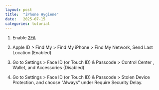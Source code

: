 ```yaml
---
layout: post
title:  "iPhone Hygiene"
date:   2025-07-15
categories: tutorial
---
```


1. Enable [2FA](https://support.apple.com/en-us/102660)

2. Apple ID > Find My > Find My iPhone > Find My Network, Send Last Location  (Enabled)

3. Go to Settings > Face ID (or Touch ID) & Passcode > Control Center , Wallet, and Accessories (Disabled)

4. Go to Settings > Face ID (or Touch ID) & Passcode > Stolen Device Protection, and choose "Always" under Require Security Delay.